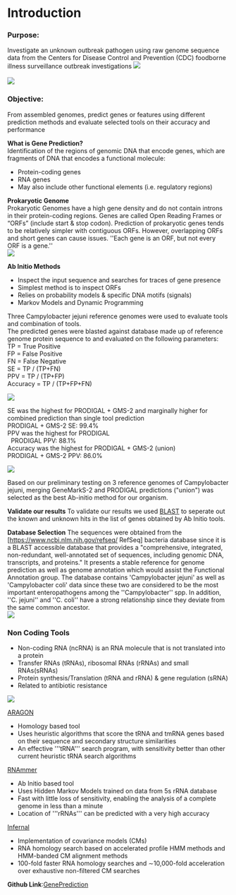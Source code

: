 # Introduction
### Purpose:
Investigate an unknown outbreak pathogen using raw genome sequence data from the Centers for Disease Control and Prevention (CDC) foodborne illness surveillance outbreak investigations
<img src="images/GenePrediction/Gene_Prediction_CDC.png?raw=true"/>
<br><br>
<img src="images/GenePrediction/Gene_Prediction_Description.jpg?raw=true"/>
### Objective:
From assembled genomes, predict genes or features using different prediction methods and evaluate selected tools on their accuracy and performance

**What is Gene Prediction?** <br>
Identification of the regions of genomic DNA that encode genes, which are fragments of DNA that encodes a functional molecule: <br>
* Protein-coding genes <br>
* RNA genes <br>
* May also include other functional elements (i.e. regulatory regions) <br>

**Prokaryotic Genome** <br>
Prokaryotic Genomes have a high gene density and do not contain introns in their protein-coding regions. Genes are called Open Reading Frames or “ORFs” (include start & stop codon). Prediction of prokaryotic genes tends to be relatively simpler with contiguous ORFs. However, overlapping ORFs and short genes can cause issues. ''Each gene is an ORF, but not every ORF is a gene.'' <br>
<img src="images/GenePrediction/Gene_Prediction.jpg?raw=true"/> <br>
 
 **Ab Initio Methods** <br>
* Inspect the input sequence and searches for traces of gene presence <br>
* Simplest method is to inspect ORFs <br>
* Relies on probability models & specific DNA motifs (signals) <br>
* Markov Models and Dynamic Programming <br>

Three Campylobacter jejuni reference genomes were used to evaluate tools and combination of tools. <br>
The predicted genes were blasted against database made up of reference genome protein sequence to and evaluated on the following parameters: <br>
TP = True Positive <br>
FP = False Positive <br>
FN = False Negative <br>
SE = TP / (TP+FN) <br>
PPV = TP / (TP+FP) <br>
Accuracy = TP / (TP+FP+FN) <br>

<img src="images/GenePrediction/Testing_results.png?raw=true"/> <br>

SE was the highest for PRODIGAL + GMS-2 and marginally higher for combined prediction than single tool prediction <br>
PRODIGAL + GMS-2 SE: 99.4% <br>
PPV was the highest for PRODIGAL <br> 
PRODIGAL PPV: 88.1% <br>
Accuracy was the highest for PRODIGAL + GMS-2 (union) <br>
PRODIGAL + GMS-2 PPV: 86.0% <br>

<img src="images/GenePrediction/Graph_results.png?raw=true"/> <br>

Based on our preliminary testing on 3 reference genomes of Campylobacter jejuni, merging GeneMarkS-2 and PRODIGAL predictions ("union") was selected as the best Ab-initio method for our organism. <br>

**Validate our results**
To validate our results we used  <a href="https://blast.ncbi.nlm.nih.gov/Blast.cgi?PAGE_TYPE=BlastDocs&DOC_TYPE=Download">BLAST</a> to seperate out the known and unknown hits in the list of genes obtained by Ab Initio tools. <br>

**Database Selection**
The sequences were obtained from the [https://www.ncbi.nlm.nih.gov/refseq/ RefSeq] bacteria database since it is a BLAST accessible database that provides a "comprehensive, integrated, non-redundant, well-annotated set of sequences, including genomic DNA, transcripts, and proteins." It presents a stable reference for genome prediction as well as genome annotation which would assist the Functional Annotation group. The database contains 'Campylobacter jejuni' as well as 'Campylobacter coli' data since these two are considered to be the most important enteropathogens among the ''Campylobacter'' spp. In addition, ''C. jejuni'' and ''C. coli'' have a strong relationship since they deviate from the same common ancestor. <br>
<img src="images/GenePrediction/Relation_Database.png?raw=true"/> <br>

### Non Coding Tools
* Non-coding RNA (ncRNA) is an RNA molecule that is not translated into a protein <br>
* Transfer RNAs (tRNAs), ribosomal RNAs (rRNAs) and small RNAs(sRNAs) <br>
* Protein synthesis/Translation (tRNA and rRNA) & gene regulation (sRNA) <br>
* Related to antibiotic resistance <br>
<img src="images/GenePrediction/NC_differenttypes.png?raw=true"/>

<a href="http://130.235.244.92/ARAGORN/">ARAGON</a>
* Homology based tool <br>
* Uses heuristic algorithms that score the tRNA and tmRNA genes based on their sequence and secondary structure similarities <br>
* An effective '''tRNA''' search program, with sensitivity better than other current heuristic tRNA search algorithms <br>

<a href="http://www.cbs.dtu.dk/services/RNAmmer/">RNAmmer</a>
* Ab Initio based tool <br>
* Uses Hidden Markov Models trained on data from 5s rRNA database <br>
* Fast with little loss of sensitivity, enabling the analysis of a complete genome in less than a minute <br>
* Location of '''rRNAs''' can be predicted with a very high accuracy <br>

<a href="http://eddylab.org/infernal/">Infernal</a> 
* Implementation of covariance models (CMs) <br>
* RNA homology search based on accelerated profile HMM methods and HMM-banded CM alignment methods <br>
* 100-fold faster RNA homology searches and ∼10,000-fold acceleration over exhaustive non-filtered CM searches <br>

**Github Link**:<a href="https://github.com/PaarthParekh/GenePrediction">GenePrediction</a>
